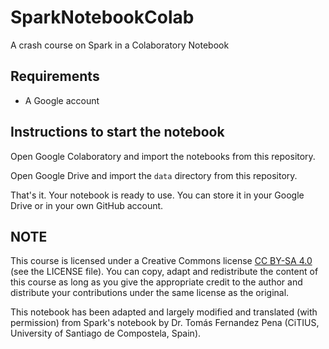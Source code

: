 # SparkNotebookColab
A crash course on Spark in a Colaboratory Notebook

## Requirements
- A Google account

## Instructions to start the notebook
Open Google Colaboratory and import the notebooks from this repository.

Open Google Drive and import the `data`  directory from this repository.

That's it. Your notebook is ready to use. You can store it in your Google Drive or in your own GitHub account. 

## NOTE
This course is licensed under a Creative Commons license [CC BY-SA 4.0](https://creativecommons.org/licenses/by-sa/4.0/) (see the LICENSE file). You can copy, adapt and redistribute the content of this course as long as you give the appropriate credit to the author and distribute your contributions under the same license as the original.

This notebook has been adapted and largely modified and translated (with permission) from Spark's notebook by Dr. Tomás Fernandez Pena (CiTIUS, University of Santiago de Compostela, Spain).
